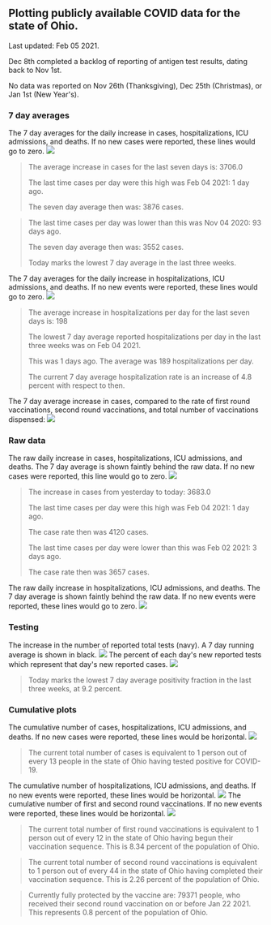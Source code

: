 ## Plotting publicly available COVID data for the state of Ohio. 

Last updated: Feb 05 2021. 

Dec 8th completed a backlog of reporting of antigen test results, dating back to Nov 1st.

No data was reported on Nov 26th (Thanksgiving), Dec 25th (Christmas), or Jan 1st (New Year's).
### 7 day averages
The 7 day averages for the daily increase in cases, hospitalizations, ICU admissions, and deaths. If no new cases were reported, these lines would go to zero.
![](7dayaverage_cases.png)

>The average increase in cases for the last seven days is: 3706.0
>
>The last time cases per day were this high was Feb 04 2021: 1 day ago.
>
>The seven day average then was: 3876 cases.

>
>The last time cases per day was lower than this was Nov 04 2020: 93 days ago.
>
>The seven day average then was: 3552 cases.
>
>Today marks the lowest 7 day average in the last three weeks.

The 7 day averages for the daily increase in hospitalizations, ICU admissions, and deaths. If no new events were reported, these lines would go to zero.
![](7dayaverage_hospital.png)

>The average increase in hospitalizations per day for the last seven days is: 198
>
>The lowest 7 day average reported hospitalizations per day in the last three weeks was on Feb 04 2021.
>
>This was 1 days ago. The average was 189 hospitalizations per day.
>
>The current 7 day average hospitalization rate is an increase of 4.8 percent with respect to then.

The 7 day average increase in cases, compared to the rate of first round vaccinations, second round vaccinations, and total number of vaccinations dispensed:
![](DailyVaccinationsCases.png)

### Raw data
The raw daily increase in cases, hospitalizations, ICU admissions, and deaths. The 7 day average is shown faintly behind the raw data. If no new cases were reported, this line would go to zero.
![](DailyCases.png)

>The increase in cases from yesterday to today: 3683.0 
>
>The last time cases per day were this high was Feb 04 2021: 1 day ago. 
>
>The case rate then was 4120 cases.
>
>The last time cases per day were lower than this was Feb 02 2021: 3 days ago. 
>
>The case rate then was 3657 cases.

The raw daily increase in hospitalizations, ICU admissions, and deaths. The 7 day average is shown faintly behind the raw data. If no new events were reported, these lines would go to zero.
![](DailyHospitalizations.png)

### Testing

The increase in the number of reported total tests (navy). A 7 day running average is shown in black.
![](DailyTests.png)
The percent of each day's new reported tests which represent that day's new reported cases.
![](percentpositive_tests.png)

>Today marks the lowest 7 day average positivity fraction in the last three weeks, at 9.2 percent.

### Cumulative plots
The cumulative number of cases, hospitalizations, ICU admissions, and deaths. If no new cases were reported, these lines would be horizontal.
![](Cases.png)

>The current total number of cases is equivalent to 1 person out of every 13 people in the state of Ohio having tested positive for COVID-19.

The cumulative number of hospitalizations, ICU admissions, and deaths. If no new events were reported, these lines would be horizontal.
![](Hospitalizations.png)
The cumulative number of first and second round vaccinations. If no new events were reported, these lines would be horizontal.
![](Vaccinations.png)

>The current total number of first round vaccinations is equivalent to 1 person out of every 12 in the state of Ohio having begun their vaccination sequence.
>This is 8.34 percent of the population of Ohio.

>The current total number of second round vaccinations is equivalent to 1 person out of every 44 in the state of Ohio having completed their vaccination sequence.
>This is 2.26 percent of the population of Ohio.

>Currently fully protected by the vaccine are: 79371 people, who received their second round vaccination on or before Jan 22 2021.
>This represents 0.8 percent of the population of Ohio.

